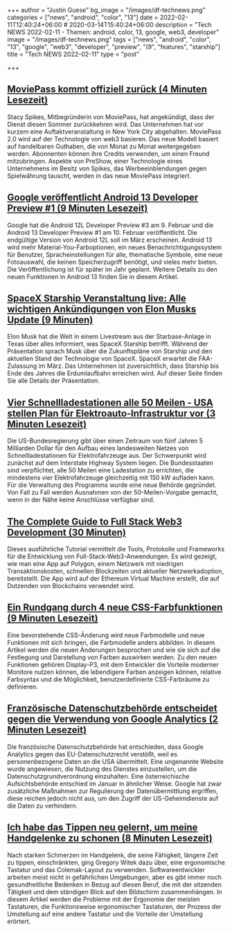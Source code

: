 +++
author = "Justin Guese"
bg_image = "/images/df-technews.png"
categories = ["news", "android", "color", "13"]
date = 2022-02-11T12:40:24+06:00 # 2020-03-14T15:40:24+06:00
description = "Tech NEWS 2022-02-11 - Themen: android, color, 13, google, web3, developer"
image = "/images/df-technews.png"
tags = ["news", "android", "color", "13", "google", "web3", "developer", "preview", "(9", "features", "starship"]
title = "Tech NEWS 2022-02-11"
type = "post"

+++

## [MoviePass kommt offiziell zurück (4 Minuten Lesezeit)](https://www.theverge.com/2022/2/10/22927812/moviepass-back-relaunch-stacy-spikes)

 Stacy Spikes, Mitbegründerin von MoviePass, hat angekündigt, dass der Dienst diesen Sommer zurückkehren wird. Das Unternehmen hat vor kurzem eine Auftaktveranstaltung in New York City abgehalten. MoviePass 2.0 wird auf der Technologie von web3 basieren. Das neue Modell basiert auf handelbaren Guthaben, die von Monat zu Monat weitergegeben werden. Abonnenten können ihre Credits verwenden, um einen Freund mitzubringen. Aspekte von PreShow, einer Technologie eines Unternehmens im Besitz von Spikes, das Werbeeinblendungen gegen Spielwährung tauscht, werden in das neue MoviePass integriert.

## [Google veröffentlicht Android 13 Developer Preview #1 (9 Minuten Lesezeit)](https://arstechnica.com/gadgets/2022/02/google-releases-android-13-developer-preview-1/)

 Google hat die Android 12L Developer Preview #3 am 9. Februar und die Android 13 Developer Preview #1 am 10. Februar veröffentlicht. Die endgültige Version von Android 12L soll im März erscheinen. Android 13 wird mehr Material-You-Farboptionen, ein neues Benachrichtigungssystem für Benutzer, Spracheinstellungen für alle, thematische Symbole, eine neue Fotoauswahl, die keinen Speicherzugriff benötigt, und vieles mehr bieten. Die Veröffentlichung ist für später im Jahr geplant. Weitere Details zu den neuen Funktionen in Android 13 finden Sie in diesem Artikel.

## [SpaceX Starship Veranstaltung live: Alle wichtigen Ankündigungen von Elon Musks Update (9 Minuten)](https://www.cnet.com/news-live/spacex-starship-event-live-every-major-announcement-from-elon-musks-update/)

 Elon Musk hat die Welt in einem Livestream aus der Starbase-Anlage in Texas über alles informiert, was SpaceX Starship betrifft. Während der Präsentation sprach Musk über die Zukunftspläne von Starship und den aktuellen Stand der Technologie von SpaceX. SpaceX erwartet die FAA-Zulassung im März. Das Unternehmen ist zuversichtlich, dass Starship bis Ende des Jahres die Erdumlaufbahn erreichen wird. Auf dieser Seite finden Sie alle Details der Präsentation.

## [Vier Schnellladestationen alle 50 Meilen - USA stellen Plan für Elektroauto-Infrastruktur vor (3 Minuten Lesezeit)](https://arstechnica.com/cars/2022/02/four-fast-chargers-every-50-miles-us-unveils-ev-infrastructure-plan/)

 Die US-Bundesregierung gibt über einen Zeitraum von fünf Jahren 5 Milliarden Dollar für den Aufbau eines landesweiten Netzes von Schnellladestationen für Elektrofahrzeuge aus. Der Schwerpunkt wird zunächst auf dem Interstate Highway System liegen. Die Bundesstaaten sind verpflichtet, alle 50 Meilen eine Ladestation zu errichten, die mindestens vier Elektrofahrzeuge gleichzeitig mit 150 kW aufladen kann. Für die Verwaltung des Programms wurde eine neue Behörde gegründet. Von Fall zu Fall werden Ausnahmen von der 50-Meilen-Vorgabe gemacht, wenn in der Nähe keine Anschlüsse verfügbar sind.

## [The Complete Guide to Full Stack Web3 Development (30 Minuten)](https://dev.to/dabit3/the-complete-guide-to-full-stack-web3-development-4g74)

 Dieses ausführliche Tutorial vermittelt die Tools, Protokolle und Frameworks für die Entwicklung von Full-Stack-Web3-Anwendungen. Es wird gezeigt, wie man eine App auf Polygon, einem Netzwerk mit niedrigen Transaktionskosten, schnellen Blockzeiten und aktueller Netzwerkadoption, bereitstellt. Die App wird auf der Ethereum Virtual Machine erstellt, die auf Dutzenden von Blockchains verwendet wird.

## [Ein Rundgang durch 4 neue CSS-Farbfunktionen (9 Minuten Lesezeit)](https://css-tricks.com/new-css-color-features-preview/)

 Eine bevorstehende CSS-Änderung wird neue Farbmodelle und neue Funktionen mit sich bringen, die Farbmodelle anders abbilden. In diesem Artikel werden die neuen Änderungen besprochen und wie sie sich auf die Festlegung und Darstellung von Farben auswirken werden. Zu den neuen Funktionen gehören Display-P3, mit dem Entwickler die Vorteile moderner Monitore nutzen können, die lebendigere Farben anzeigen können, relative Farbsyntax und die Möglichkeit, benutzerdefinierte CSS-Farbräume zu definieren.

## [Französische Datenschutzbehörde entscheidet gegen die Verwendung von Google Analytics (2 Minuten Lesezeit)](https://www.politico.eu/article/french-privacy-regulator-rules-against-use-of-google-analytics/)

 Die französische Datenschutzbehörde hat entschieden, dass Google Analytics gegen das EU-Datenschutzrecht verstößt, weil es personenbezogene Daten an die USA übermittelt. Eine ungenannte Website wurde angewiesen, die Nutzung des Dienstes einzustellen, um die Datenschutzgrundverordnung einzuhalten. Eine österreichische Aufsichtsbehörde entschied im Januar in ähnlicher Weise. Google hat zwar zusätzliche Maßnahmen zur Regulierung der Datenübermittlung ergriffen, diese reichen jedoch nicht aus, um den Zugriff der US-Geheimdienste auf die Daten zu verhindern.

## [Ich habe das Tippen neu gelernt, um meine Handgelenke zu schonen (8 Minuten Lesezeit)](https://www.notonlycode.org/relearned-typing/)

 Nach starken Schmerzen im Handgelenk, die seine Fähigkeit, längere Zeit zu tippen, einschränkten, ging Gregory Witek dazu über, eine ergonomische Tastatur und das Colemak-Layout zu verwenden. Softwareentwickler arbeiten meist nicht in gefährlichen Umgebungen, aber es gibt immer noch gesundheitliche Bedenken in Bezug auf diesen Beruf, die mit der sitzenden Tätigkeit und dem ständigen Blick auf den Bildschirm zusammenhängen. In diesem Artikel werden die Probleme mit der Ergonomie der meisten Tastaturen, die Funktionsweise ergonomischer Tastaturen, der Prozess der Umstellung auf eine andere Tastatur und die Vorteile der Umstellung erörtert.

